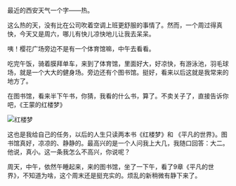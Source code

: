 最近的西安天气一个字——热。

这么热的天，没有比在公司吹着空调上班更舒服的事情了。然而，一个周过得真快，今天又是周六，哪儿有快儿凉快地儿让我去呆呆。

咦！樱花广场旁边不是有一个体育馆嘛，中午去看看。

吃完午饭，骑着膜拜单车，来到了体育馆，里面好大，好凉快，有游泳池，羽毛球场，就是一个大大的健身场。旁边还有个图书馆。挺好，看来以后这就是我常来的地方了。

在图书馆，看来半下午书，你猜，我看的什么书，算了。不卖关子了，直接告诉你吧，《王蒙的红楼梦》

![红楼梦](https://mmbiz.qlogo.cn/mmbiz_jpg/4iaE7bB4HCje2fnicbcic0HbURYNBj556pqiagPRTq1OKMw5yPEgxgOOdgzibVautW4Pkmz4Lm6WjjEP00gBpJsH9Ag/0?wx_fmt=jpeg)

这也是我给自己的任务，以后的人生只读两本书《红楼梦》和
《平凡的世界》。图书馆真好，凉凉的、静静的。最高兴的是一个人问我上大几，我随口回答：大二。他说，真小。这一条我怎么不高兴，你说呢？

周天，中午，依然午睡起来，来的图书馆，坐了一下午，看了9章《平凡的世界》，不知道为啥，这个周末还是挺充实的。烦乱的新稍微有静下来了。
